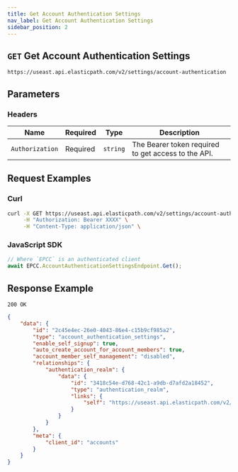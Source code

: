 ```yaml
---
title: Get Account Authentication Settings
nav_label: Get Account Authentication Settings
sidebar_position: 2
---
```


## `GET` Get Account Authentication Settings

```http
https://useast.api.elasticpath.com/v2/settings/account-authentication
```

## Parameters

### Headers

| Name | Required | Type | Description |
| --- | --- | --- | --- |
| `Authorization` | Required | `string` | The Bearer token required to get access to the API. |

## Request Examples

### Curl

```bash
curl -X GET https://useast.api.elasticpath.com/v2/settings/account-authentication \
     -H "Authorization: Bearer XXXX" \
     -H "Content-Type: application/json" \
```

### JavaScript SDK

```javascript
// Where `EPCC` is an authenticated client
await EPCC.AccountAuthenticationSettingsEndpoint.Get();
```

## Response Example

`200 OK`

```json
{
    "data": {
        "id": "2c45e4ec-26e0-4043-86e4-c15b9cf985a2",
        "type": "account_authentication_settings",
        "enable_self_signup": true,
        "auto_create_account_for_account_members": true,
        "account_member_self_management": "disabled",
        "relationships": {
            "authentication_realm": {
                "data": {
                    "id": "3418c54e-d768-42c1-a9db-d7afd2a18452",
                    "type": "authentication_realm",
                    "links": {
                        "self": "https://useast.api.elasticpath.com/v2/authentication-realms/3418c54e-d768-42c1-a9db-d7afd2a18452"
                    }
                }
            }
        },
        "meta": {
            "client_id": "accounts"
        }
    }
}
```
